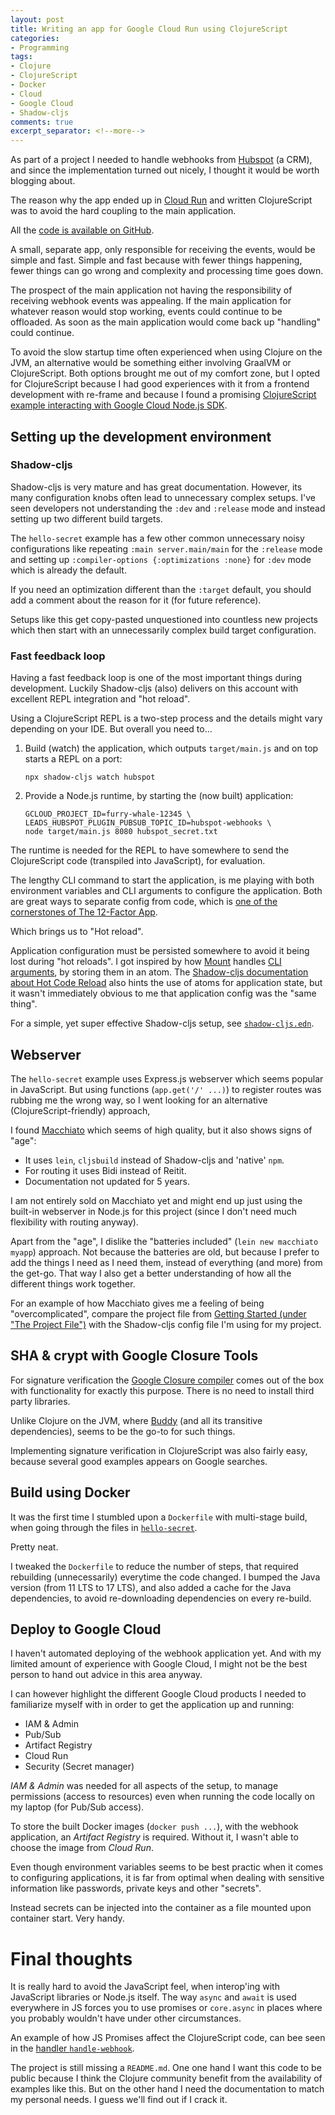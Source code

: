 ```yaml
---
layout: post
title: Writing an app for Google Cloud Run using ClojureScript
categories:
- Programming
tags:
- Clojure
- ClojureScript
- Docker
- Cloud
- Google Cloud
- Shadow-cljs
comments: true
excerpt_separator: <!--more-->
---
```


As part of a project I needed to handle webhooks from [Hubspot][] (a CRM),
and since the implementation turned out nicely,
I thought it would be worth blogging about.

The reason why the app ended up in [Cloud Run][] and written ClojureScript
was to avoid the hard coupling to the main application.

All the [code is available on GitHub][5].

<!--more-->

A small, separate app, only responsible for receiving the events,
would be simple and fast.
Simple and fast because with fewer things happening,
fewer things can go wrong and complexity and processing time goes down.

The prospect of the main application not having the responsibility of receiving webhook events was appealing.
If the main application for whatever reason would stop working,
events could continue to be offloaded.
As soon as the main application would come back up "handling" could continue.

To avoid the slow startup time often experienced when using Clojure on the JVM,
an alternative would be something either involving GraalVM or ClojureScript.
Both options brought me out of my comfort zone,
but I opted for ClojureScript because I had good experiences with it from a frontend development with re-frame
and because I found a promising [ClojureScript example interacting with Google Cloud Node.js SDK][1].


[Cloud Run]: https://cloud.google.com/run/
[Hubspot]: https://www.hubspot.com/
[1]: https://github.com/nbrandaleone-blog/hello-secret/tree/main


## Setting up the development environment

### Shadow-cljs

Shadow-cljs is very mature and has great documentation.
However, its many configuration knobs often lead to unnecessary complex setups. I've seen developers not understanding the `:dev` and `:release` mode
and instead setting up two different build targets.

The `hello-secret` example has a few other common unnecessary noisy configurations like repeating `:main server.main/main` for the `:release` mode
and setting up `:compiler-options {:optimizations :none}` for `:dev` mode
which is already the default.

If you need an optimization different than the `:target` default,
you should add a comment about the reason for it (for future reference).

Setups like this get copy-pasted unquestioned into countless new projects
which then start with an unnecessarily complex build target configuration.


### Fast feedback loop

Having a fast feedback loop is one of the most important things during development.
Luckily Shadow-cljs (also) delivers on this account
with excellent REPL integration and "hot reload".

Using a ClojureScript REPL is a two-step process and the details might vary depending on your IDE. But overall you need to...

1. Build (watch) the application, which outputs `target/main.js`
   and on top starts a REPL on a port:

       npx shadow-cljs watch hubspot

2. Provide a Node.js runtime, by starting the (now built) application:

       GCLOUD_PROJECT_ID=furry-whale-12345 \
       LEADS_HUBSPOT_PLUGIN_PUBSUB_TOPIC_ID=hubspot-webhooks \
       node target/main.js 8080 hubspot_secret.txt

The runtime is needed for the REPL to have somewhere to send the ClojureScript code (transpiled into JavaScript), for evaluation.

The lengthy CLI command to start the application,
is me playing with both environment variables and CLI arguments to configure the application.
Both are great ways to separate config from code,
which is [one of the cornerstones of The 12-Factor App][4].

Which brings us to "Hot reload".

Application configuration must be persisted somewhere
to avoid it being lost during "hot reloads".
I got inspired by how [Mount][] handles [CLI arguments][2],
by storing them in an atom.
The [Shadow-cljs documentation about Hot Code Reload][3] also hints the use of atoms for application state,
but it wasn't immediately obvious to me that application config was the "same thing".

For a simple, yet super effective Shadow-cljs setup, see [`shadow-cljs.edn`][7].

[Mount]: https://github.com/tolitius/mount/
[2]: https://github.com/tolitius/mount/blob/master/doc/runtime-arguments.md#passing-runtime-arguments
[3]: https://shadow-cljs.github.io/docs/UsersGuide.html#NodeHotCodeReload
[4]: https://12factor.net/config
[7]: https://github.com/full-spectrum/hubspot-webhooks/blob/a2cc32d8041ade07975c05bd10b13e9520d448aa/shadow-cljs.edn


## Webserver

The `hello-secret` example uses Express.js webserver which seems popular in JavaScript.
But using functions (`app.get('/' ...)`) to register routes was rubbing me the wrong way,
so I went looking for an alternative (ClojureScript-friendly) approach,

I found [Macchiato][] which seems of high quality,
but it also shows signs of "age":

- It uses `lein`, `cljsbuild` instead of Shadow-cljs and 'native' `npm`.
- For routing it uses Bidi instead of Reitit.
- Documentation not updated for 5 years.

I am not entirely sold on Macchiato yet
and might end up just using the built-in webserver in Node.js for this project
(since I don't need much flexibility with routing anyway).

Apart from the "age",
I dislike the "batteries included" (`lein new macchiato myapp`) approach.
Not because the batteries are old,
but because I prefer to add the things I need as I need them,
instead of everything (and more) from the get-go.
That way I also get a better understanding of how all the different things work together.

For an example of how Macchiato gives me a feeling of being "overcomplicated",
compare the project file from [Getting Started (under "The Project File")][6]
with the Shadow-cljs config file I'm using for my project.

[Macchiato]: https://macchiato-framework.github.io/
[Getting Started]: https://macchiato-framework.github.io/docs/getting-started.html


## SHA & crypt with Google Closure Tools

For signature verification the [Google Closure compiler][] comes out of the box with functionality for exactly this purpose.
There is no need to install third party libraries.

Unlike Clojure on the JVM,
where [Buddy][] (and all its transitive dependencies),
seems to be the go-to for such things.

Implementing signature verification in ClojureScript was also fairly easy,
because several good examples appears on Google searches.

[Google Closure compiler]: https://www.clojurescript.org/about/closure
[Buddy]: https://github.com/funcool/buddy-core


## Build using Docker

It was the first time I stumbled upon a `Dockerfile` with multi-stage build,
when going through the files in [`hello-secret`][1].

Pretty neat.

I tweaked the `Dockerfile` to reduce the number of steps,
that required rebuilding (unnecessarily) everytime the code changed.
I bumped the Java version (from 11 LTS to 17 LTS),
and also added a cache for the Java dependencies,
to avoid re-downloading dependencies on every re-build.


## Deploy to Google Cloud

I haven't automated deploying of the webhook application yet.
And with my limited amount of experience with Google Cloud,
I might not be the best person to hand out advice in this area anyway.

I can however highlight the different Google Cloud products
I needed to familiarize myself with
in order to get the application up and running:

- IAM & Admin
- Pub/Sub
- Artifact Registry
- Cloud Run
- Security (Secret manager)


*IAM & Admin* was needed for all aspects of the setup,
to manage permissions (access to resources)
even when running the code locally on my laptop (for Pub/Sub access).

To store the built Docker images (`docker push ...`),
with the webhook application, an *Artifact Registry* is required.
Without it, I wasn't able to choose the image from *Cloud Run*.

Even though environment variables seems to be best practic
when it comes to configuring applications,
it is far from optimal
when dealing with sensitive information like passwords, private keys and other "secrets".

Instead secrets can be injected into the container as a file mounted upon container start. Very handy.


# Final thoughts

It is really hard to avoid the JavaScript feel,
when interop'ing with JavaScript libraries or Node.js itself.
The way `async` and `await` is used everywhere in JS
forces you to use promises or `core.async` in places
where you probably wouldn't have under other circumstances.

An example of how JS Promises affect the ClojureScript code,
can bee seen in the [handler `handle-webhook`][8].

The project is still missing a `README.md`.
One one hand I want this code to be public
because I think the Clojure community benefit from the availability of examples like
this.
But on the other hand I need the documentation to match my personal needs.
I guess we'll find out if I crack it.

[5]: https://github.com/full-spectrum/hubspot-webhooks
[6]: https://macchiato-framework.github.io/docs/getting-started
[8]: https://github.com/full-spectrum/hubspot-webhooks/blob/a2cc32d8041ade07975c05bd10b13e9520d448aa/src/leads/plugins/hubspot/core.cljs#L57-L59
